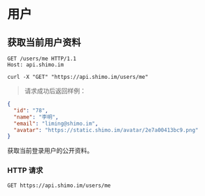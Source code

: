 # 用户

## 获取当前用户资料

```http
GET /users/me HTTP/1.1
Host: api.shimo.im
```

```shell
curl -X "GET" "https://api.shimo.im/users/me"
```

> 请求成功后返回样例：

```json
{
  "id": "78",
  "name": "李明",
  "email": "liming@shimo.im",
  "avatar": "https://static.shimo.im/avatar/2e7a00413bc9.png"
}
```

获取当前登录用户的公开资料。

### HTTP 请求

`GET https://api.shimo.im/users/me`

